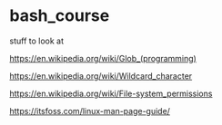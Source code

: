 # bash_course

stuff to look at

https://en.wikipedia.org/wiki/Glob_(programming)

https://en.wikipedia.org/wiki/Wildcard_character

https://en.wikipedia.org/wiki/File-system_permissions

https://itsfoss.com/linux-man-page-guide/
